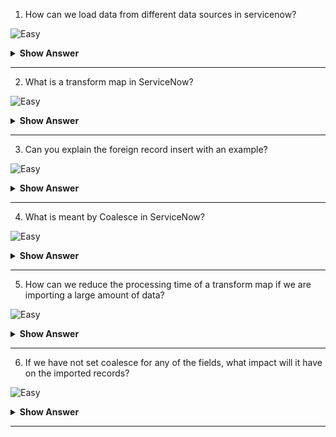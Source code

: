 1. How can we load data from different data sources in servicenow?

![Easy](https://github.com/revaturelabs/interviewquestions/blob/dev/ComplexityTags/simple%20(2).svg)

<details><summary><b> Show Answer</b></summary>
  
<blockquote>
  
We can use the import set tool to import the data from different data sources and then, via the use of transform maps, map that data into ServiceNow tables.

</blockquote>
  
</details>

---

2. What is a transform map in ServiceNow?

![Easy](https://github.com/revaturelabs/interviewquestions/blob/dev/ComplexityTags/simple%20(2).svg)

<details><summary><b> Show Answer</b></summary>
  
<blockquote>
  
A transform map determines the relationships between fields displaying in an import set table and fields in an existing ServiceNow table, such as the Incidents or Users table.

</blockquote>
  
</details>

---

3. Can you explain the foreign record insert with an example?

![Easy](https://github.com/revaturelabs/interviewquestions/blob/dev/ComplexityTags/simple%20(2).svg)

<details><summary><b> Show Answer</b></summary>
  
<blockquote>
  
When an import makes any modification to the table that is not the target table for that particular import, then a foreign record insert happens. As an example, if you are loading data into an incident table and in the caller field you enter a user who is not present in your user table, then after you import the data, ServiceNow will create a new user if you set the choice action as create. In this scenario, the import of incident records made a change in the user table, which is not the target table for that import.

</blockquote>
  
</details>

---

4. What is meant by Coalesce in ServiceNow?

![Easy](https://github.com/revaturelabs/interviewquestions/blob/dev/ComplexityTags/simple%20(2).svg)

<details><summary><b> Show Answer</b></summary>
  
<blockquote>
  
Coalesce is a property of a field that we use in transform map field mapping. The field for which we have set the coalesce true will act as a unique key. If any field from the existing records is matched with the coalesce field, then that record is updated; if no field from the existing records is matched with the coalesce field, then a new record is created.

</blockquote>
  
</details>

---

5. How can we reduce the processing time of a transform map if we are importing a large amount of data?

![Easy](https://github.com/revaturelabs/interviewquestions/blob/dev/ComplexityTags/simple%20(2).svg)

<details><summary><b> Show Answer</b></summary>
  
<blockquote>
  
If we are importing the large amount of data then to reduce the processing time we can split the incoming data into multiple import sets and we can transform the import sets concurrently. 

</blockquote>
  
</details>

---

6. If we have not set coalesce for any of the fields, what impact will it have on the imported records?

![Easy](https://github.com/revaturelabs/interviewquestions/blob/dev/ComplexityTags/simple%20(2).svg)

<details><summary><b> Show Answer</b></summary>
  
<blockquote>
  
If no coalesce is defined, all the imported rows will be treated as new records. This may result in duplicate records in the target table.

</blockquote>
  
</details>

---

